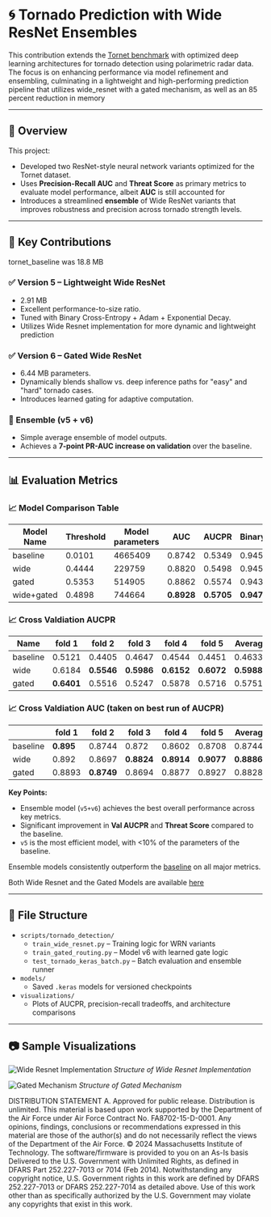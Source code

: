 # 🌀 Tornado Prediction with Wide ResNet Ensembles

This contribution extends the [Tornet benchmark](https://github.com/mit-ll/tornet) with optimized deep learning architectures for tornado detection using polarimetric radar data. The focus is on enhancing performance via model refinement and ensembling, culminating in a lightweight and high-performing prediction pipeline that utilizes wide_resnet with a gated mechanism, as well as an 85 percent reduction in memory

---

## 📌 Overview

This project:
- Developed two ResNet-style neural network variants optimized for the Tornet dataset.
- Uses **Precision-Recall AUC** and **Threat Score** as primary metrics to evaluate model performance, albeit **AUC** is still accounted for
- Introduces a streamlined **ensemble** of Wide ResNet variants that improves robustness and precision across tornado strength levels.

---

## 🧠 Key Contributions
tornet_baseline was 18.8 MB


### ✅ Version 5 – Lightweight Wide ResNet
- 2.91 MB
- Excellent performance-to-size ratio.
- Tuned with Binary Cross-Entropy + Adam + Exponential Decay.
- Utilizes Wide Resnet implementation for more dynamic and lightweight prediction

### ✅ Version 6 – Gated Wide ResNet
- 6.44 MB parameters.
- Dynamically blends shallow vs. deep inference paths for "easy" and "hard" tornado cases.
- Introduces learned gating for adaptive computation.

### 🔀 Ensemble (v5 + v6)
- Simple average ensemble of model outputs.
- Achieves a **7-point PR-AUC increase on validation** over the baseline.

---

## 📊 Evaluation Metrics

### 📈 Model Comparison Table
| Model Name | Threshold | Model parameters | AUC   | AUCPR | BinaryAccuracy | TruePositives | FalsePositives | TrueNegatives | FalseNegatives | Precision | Recall | FalseAlarmRate | F1    | ThreatScore | val AUCPR |
|------------|-----------|------------------|-------|--------|----------------|----------------|----------------|----------------|----------------|-----------|--------|----------------|-------|--------------|------------|
| baseline   | 0.0101    | 4665409          | 0.8742| 0.5349 | 0.9456         | 915            | **635**        | **28841**      | 1076           | 0.5903    | 0.4596 | 0.0215         | 0.5168| 0.3484       |            |
| wide         | 0.4444    | 229759           | 0.8820| 0.5498 | 0.9456         | 973            | 693            | 28783          | 1018           | 0.5840    | 0.4887 | 0.0235         | 0.5321| 0.3625       | 0.5926     |
| gated         | 0.5353    | 514905           | 0.8862| 0.5574 | 0.9436         | **976**        | 761            | 28715          | **1015**       | 0.5619    | **0.4902** | 0.0258     | 0.5236| 0.3547       | 0.6031     |
| wide+gated      | 0.4898    | 744664           | **0.8928**| **0.5705** | **0.9474** | 975 | 640 | 28836 | 1016 | **0.6037** | 0.4897 | **0.0217** | **0.5408** | **0.3706** | **0.6685** |

### 📈 Cross Valdiation AUCPR

| Name     | fold 1 | fold 2 | fold 3 | fold 4 | fold 5 | Average |
|----------|--------|--------|--------|--------|--------|---------|
| baseline | 0.5121 | 0.4405 | 0.4647 | 0.4544 | 0.4451 | 0.46336 |
| wide       | 0.6184 | **0.5546** | **0.5986** | **0.6152** | **0.6072** | **0.5988** |
| gated       | **0.6401** | 0.5516 | 0.5247 | 0.5878 | 0.5716 | 0.57516 |


### 📈 Cross Valdiation AUC (taken on best run of AUCPR)

|         | fold 1 | fold 2 | fold 3 | fold 4 | fold 5 | Average |
|---------|--------|--------|--------|--------|--------|---------|
| baseline| **0.895**  | 0.8744 | 0.872  | 0.8602 | 0.8708 | 0.87448 |
| wide      | 0.892  | 0.8697 | **0.8824** | **0.8914** | **0.9077** | **0.88864** |
| gated      | 0.8893 | **0.8749** | 0.8694 | 0.8877 | 0.8927 | 0.8828  |


**Key Points:**
- Ensemble model (`v5+v6`) achieves the best overall performance across key metrics.
- Significant improvement in **Val AUCPR** and **Threat Score** compared to the baseline.
- `v5` is the most efficient model, with <10% of the parameters of the baseline.



Ensemble models consistently outperform the [baseline](https://huggingface.co/tornet-ml/tornado_detector_baseline_v1) on all major metrics.

Both Wide Resnet and the Gated Models are available [here](https://huggingface.co/Higgs32/tornet-ml-higgins)


---

## 📁 File Structure

- `scripts/tornado_detection/`
  - `train_wide_resnet.py` – Training logic for WRN variants
  - `train_gated_routing.py` – Model v6 with learned gate logic
  - `test_tornado_keras_batch.py` – Batch evaluation and ensemble runner
- `models/`
  - Saved `.keras` models for versioned checkpoints
- `visualizations/`
  - Plots of AUCPR, precision-recall tradeoffs, and architecture comparisons

---

## 📷 Sample Visualizations

![Wide Resnet Implementation](wide_resnet.png)
*Structure of Wide Resnet Implementation*

![Gated Mechanism](gated_mech.png)
*Structure of Gated Mechanism*





DISTRIBUTION STATEMENT A. Approved for public release. Distribution is unlimited.
This material is based upon work supported by the Department of the Air Force under Air Force Contract No. FA8702-15-D-0001. Any opinions, findings, conclusions or recommendations expressed in this material are those of the author(s) and do not necessarily reflect the views of the Department of the Air Force.
© 2024 Massachusetts Institute of Technology.
The software/firmware is provided to you on an As-Is basis
Delivered to the U.S. Government with Unlimited Rights, as defined in DFARS Part 252.227-7013 or 7014 (Feb 2014). Notwithstanding any copyright notice, U.S. Government rights in this work are defined by DFARS 252.227-7013 or DFARS 252.227-7014 as detailed above. Use of this work other than as specifically authorized by the U.S. Government may violate any copyrights that exist in this work.
```
